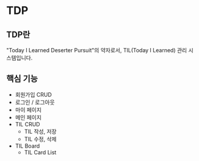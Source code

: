 # TDP

## TDP란
"Today I Learned Deserter Pursuit"의 약자로서, TIL(Today I Learned) 관리 시스템입니다.

## 핵심 기능
- 회원가입 CRUD
- 로그인 / 로그아웃
- 마이 페이지
- 메인 페이지
- TIL CRUD
    - TIL 작성, 저장
    - TIL 수정, 삭제
- TIL Board
    - TIL Card List
